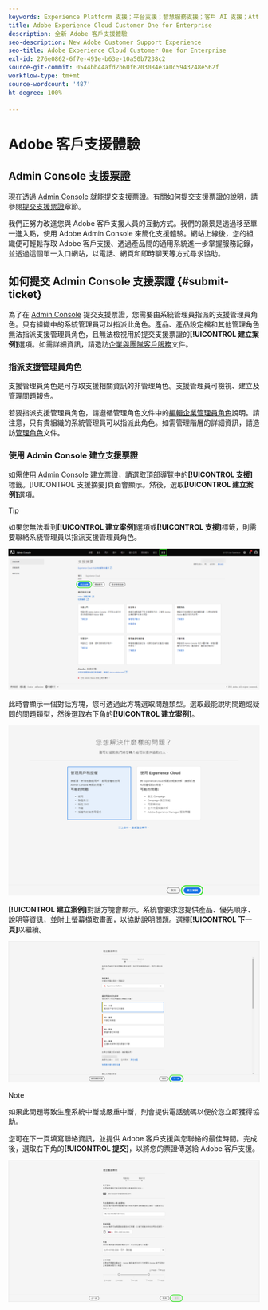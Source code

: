 ```yaml
---
keywords: Experience Platform 支援；平台支援；智慧服務支援；客戶 AI 支援；Attribution AI 支援；rtcdp 支援；提交支援票證；客戶支援
title: Adobe Experience Cloud Customer One for Enterprise
description: 全新 Adobe 客戶支援體驗
seo-description: New Adobe Customer Support Experience
seo-title: Adobe Experience Cloud Customer One for Enterprise
exl-id: 276e0862-6f7e-491e-b63e-10a50b7238c2
source-git-commit: 0544bb44afd2b60f6203084e3a0c5943248e562f
workflow-type: tm+mt
source-wordcount: '487'
ht-degree: 100%

---
```


# Adobe 客戶支援體驗

## Admin Console 支援票證

現在透過 [Admin Console](https://adminconsole.adobe.com/) 就能提交支援票證。有關如何提交支援票證的說明，請參閱[提交支援票證](#submit-ticket)章節。

我們正努力改進您與 Adobe 客戶支援人員的互動方式。我們的願景是透過移至單一進入點，使用 Adobe Admin Console 來簡化支援體驗。網站上線後，您的組織便可輕鬆存取 Adobe 客戶支援、透過產品間的通用系統進一步掌握服務記錄，並透過這個單一入口網站，以電話、網頁和即時聊天等方式尋求協助。

## 如何提交 Admin Console 支援票證 {#submit-ticket}

為了在 [Admin Console](https://adminconsole.adobe.com/) 提交支援票證，您需要由系統管理員指派的支援管理員角色。只有組織中的系統管理員可以指派此角色。產品、產品設定檔和其他管理角色無法指派支援管理員角色，且無法檢視用於提交支援票證的&#x200B;**[!UICONTROL 建立案例]**&#x200B;選項。如需詳細資訊，請造訪[企業與團隊客戶服務](customer-care.md)文件。

### 指派支援管理員角色

支援管理員角色是可存取支援相關資訊的非管理角色。支援管理員可檢視、建立及管理問題報告。

若要指派支援管理員角色，請遵循管理角色文件中的[編輯企業管理員角色](admin-roles.md#add-enterprise-role)說明。請注意，只有貴組織的系統管理員可以指派此角色。如需管理階層的詳細資訊，請造訪[管理角色](admin-roles.md)文件。

### 使用 Admin Console 建立支援票證

如需使用 [Admin Console](https://adminconsole.adobe.com/) 建立票證，請選取頂部導覽中的&#x200B;**[!UICONTROL 支援]**&#x200B;標籤。[!UICONTROL 支援摘要]頁面會顯示。然後，選取&#x200B;**[!UICONTROL 建立案例]**&#x200B;選項。

>[!TIP]
>
> 如果您無法看到&#x200B;**[!UICONTROL 建立案例]**&#x200B;選項或&#x200B;**[!UICONTROL 支援]**&#x200B;標籤，則需要聯絡系統管理員以指派支援管理員角色。

![Admin Console 支援標籤](./assets/Support.png)

此時會顯示一個對話方塊，您可透過此方塊選取問題類型。選取最能說明問題或疑問的問題類型，然後選取右下角的&#x200B;**[!UICONTROL 建立案例]**。

![選取問題](./assets/select-case-type.png)

**[!UICONTROL 建立案例]**&#x200B;對話方塊會顯示。系統會要求您提供產品、優先順序、說明等資訊，並附上螢幕擷取畫面，以協助說明問題。選擇&#x200B;**[!UICONTROL 下一頁]**&#x200B;以繼續。

![建立案例](./assets/create_case.png)

>[!NOTE]
>
> 如果此問題導致生產系統中斷或嚴重中斷，則會提供電話號碼以便於您立即獲得協助。

您可在下一頁填寫聯絡資訊，並提供 Adobe 客戶支援與您聯絡的最佳時間。完成後，選取右下角的&#x200B;**[!UICONTROL 提交]**，以將您的票證傳送給 Adobe 客戶支援。

![提交票證](./assets/submit_case.png)

<!--

## What About the Legacy Systems?

New Tickets/Cases will no longer be able to be submitted in legacy systems as of May 11th.  The [Admin Console](https://adminconsole.adobe.com/) will be used to submit new tickets/cases.

### Existing Tickets/Cases

* Between May 11th and May 20th the legacy systems will remain available to work existing tickets/cases to completion.
* Beginning May 20th the support team will migrate remaining open cases from the legacy systems to the new support experience.  You will receive an email notification regarding how to contact support to continue to work these cases.
-->

